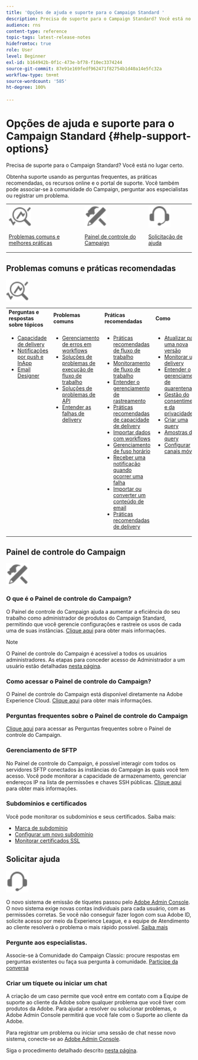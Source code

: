 ```yaml
---
title: 'Opções de ajuda e suporte para o Campaign Standard '
description: Precisa de suporte para o Campaign Standard? Você está no lugar certo.
audience: rns
content-type: reference
topic-tags: latest-release-notes
hidefromtoc: true
role: User
level: Beginner
exl-id: b164942b-0f1c-473e-bf78-f10ec3374244
source-git-commit: 87e91e169fedf962471f82754b1d40a14e5fc32a
workflow-type: tm+mt
source-wordcount: '585'
ht-degree: 100%

---
```


# Opções de ajuda e suporte para o Campaign Standard {#help-support-options}

Precisa de suporte para o Campaign Standard? Você está no lugar certo.

Obtenha suporte usando as perguntas frequentes, as práticas recomendadas, os recursos online e o portal de suporte. Você também pode associar-se à comunidade do Campaign, perguntar aos especialistas ou registrar um problema.

<table>
    <tr>
        <td><img src="start/using/assets/do-not-localize/icon-faq.svg" width="60px"><p><a href="#faq">Problemas comuns e melhores práticas</a></p></td>
        <td><img src="start/using/assets/do-not-localize/icon-control-panel.svg" width="60px"><p><a href="#control-panel">Painel de controle do Campaign</a></p></td>
        <td><img src="start/using/assets/do-not-localize/icon-support.svg" width="60px"><p><a href="#support">Solicitação de ajuda</a></p></td>
    </tr>
</table>

## Problemas comuns e práticas recomendadas

<img src="start/using/assets/do-not-localize/icon-faq.svg" width="60px">

<table>
    <tr><td><strong>Perguntas e respostas sobre tópicos</strong></td><td><strong>Problemas comuns</strong></td><td><strong>Práticas recomendadas</strong></td><td><strong>Como</strong></td></tr>
    <tr>
    <td valign="top">
        <ul>
        <li><a href="sending/using/monitor-deliverability.md">Capacidade de delivery</a></li>
        <li><a href="administration/using/aep-faq.md">Notificações por push e InApp</a></li>
        <li><a href="designing/using/faq-email-designer.md">Email Designer</a></li>
        </ul>
    </td>
    <td valign="top">
        <ul>
        <li><a href="automating/using/monitoring-workflow-execution.md#error-management">Gerenciamento de erros em workflows</a></li>
        <li><a href="automating/using/best-practices-workflows.md">Soluções de problemas de execução de fluxo de trabalho</a></li>
        <li><a href="api/using/troubleshooting.md">Soluções de problemas de API</a></li>
        <li><a href="sending/using/understanding-delivery-failures.md">Entender as falhas de delivery</a></li>
        </ul>
    </td>
   <td valign="top">
        <ul>
        <li><a href="automating/using/best-practices-workflows.md">Práticas recomendadas de fluxo de trabalho</a></li>
        <li><a href="automating/using/about-workflow-execution.md">Monitoramento de fluxo de trabalho</a></li>
        <li><a href="sending/using/tracking-messages.md">Entender o gerenciamento de rastreamento</a></li>
        <li><a href="sending/using/about-deliverability.md">Práticas recomendadas de capacidade de delivery</a></li>
        <li><a href="automating/using/creating-import-workflow-templates.md">Importar dados com workflows</a></li>
        <li><a href="sending/using/sending-messages-at-the-recipient-s-time-zone.md">Gerenciamento de fuso horário</a></li>
        <li><a href="sending/using/receiving-alerts-when-failures-happen.md">Receber uma notificação quando ocorrer uma falha</a></li>
        <li><a href="designing/using/using-existing-content.md">Importar ou converter um conteúdo de email</a></li>
        <li><a href="sending/using/delivery-best-practices.md">Práticas recomendadas de delivery</a></li>
        </ul>
    </td>
    <td valign="top">
        <ul>
        <li><a href="rn/using/release-planning.md">Atualizar para uma nova versão</a></li>
        <li><a href="sending/using/monitoring-a-delivery.md">Monitorar um delivery</a></li>
        <li><a href="sending/using/understanding-quarantine-management.md">Entender o gerenciamento de quarentenas</a></li>
        <li><a href="start/using/privacy-management.md">Gestão do consentimento e da privacidade</a></li>
        <li><a href="automating/using/query.md">Criar uma query</a></li>
        <li><a href="automating/using/query-samples.md">Amostras de query</a></li>
        <li><a href="administration/using/push-tracking.md">Configurar canais móveis</a></li>
        </ul>
    </td>
    </tr>
</table>

## Painel de controle do Campaign

<img src="start/using/assets/do-not-localize/icon-control-panel.svg" width="60px">

### O que é o Painel de controle do Campaign?

O Painel de controle do Campaign ajuda a aumentar a eficiência do seu trabalho como administrador de produtos do Campaign Standard, permitindo que você gerencie configurações e rastreie os usos de cada uma de suas instâncias.
[Clique aqui](https://experienceleague.adobe.com/docs/control-panel/using/discover-control-panel/key-features.html?lang=pt-BR#discover-control-panel) para obter mais informações.

>[!NOTE]
>
>O Painel de controle do Campaign é acessível a todos os usuários administradores. As etapas para conceder acesso de Administrador a um usuário estão detalhadas [nesta página](https://experienceleague.adobe.com/docs/control-panel/using/discover-control-panel/managing-permissions.html?lang=pt-BR#discover-control-panel).

### Como acessar o Painel de controle do Campaign?

O Painel de controle do Campaign está disponível diretamente na Adobe Experience Cloud. [Clique aqui](https://experienceleague.adobe.com/docs/control-panel/using/discover-control-panel/accessing-control-panel.html?lang=pt-BR#discover-control-panel) para obter mais informações.

### Perguntas frequentes sobre o Painel de controle do Campaign

[Clique aqui](https://experienceleague.adobe.com/docs/control-panel/using/faq.html?lang=pt-BR) para acessar as Perguntas frequentes sobre o Painel de controle do Campaign.

### Gerenciamento de SFTP

No Painel de controle do Campaign, é possível interagir com todos os servidores SFTP conectados às instâncias do Campaign às quais você tem acesso. Você pode monitorar a capacidade de armazenamento, gerenciar endereços IP na lista de permissões e chaves SSH públicas. [Clique aqui](https://experienceleague.adobe.com/docs/control-panel/using/sftp-management/about-sftp-management.html?lang=pt-BR#sftp-management) para obter mais informações.

### Subdomínios e certificados

Você pode monitorar os subdomínios e seus certificados. Saiba mais:

* [Marca de subdomínio](https://experienceleague.adobe.com/docs/control-panel/using/subdomains-and-certificates/subdomains-branding.html?lang=pt-BR#subdomains-and-certificates)
* [Configurar um novo subdomínio](https://experienceleague.adobe.com/docs/control-panel/using/subdomains-and-certificates/setting-up-new-subdomain.html?lang=pt-BR#subdomains-and-certificates)
* [Monitorar certificados SSL](https://experienceleague.adobe.com/docs/control-panel/using/subdomains-and-certificates/renewing-subdomain-certificate.html?lang=pt-BR#subdomains-and-certificates)

## Solicitar ajuda

<img src="start/using/assets/do-not-localize/icon-support.svg" width="60px">

O novo sistema de emissão de tíquetes passou pelo [Adobe Admin Console](https://adminconsole.adobe.com/overview). O novo sistema exige novas contas individuais para cada usuário, com as permissões corretas. Se você não conseguir fazer logon com sua Adobe ID, solicite acesso por meio da Experience League, e a equipe de Atendimento ao cliente resolverá o problema o mais rápido possível. [Saiba mais](https://helpx.adobe.com/br/enterprise/admin-guide.html/enterprise/using/support-for-experience-cloud.ug.html)

### Pergunte aos especialistas.

Associe-se à Comunidade do Campaign Classic: procure respostas em perguntas existentes ou faça sua pergunta à comunidade. [Participe da conversa](https://experienceleaguecommunities.adobe.com/t5/adobe-campaign-standard/ct-p/adobe-campaign-standard-community)

### Criar um tíquete ou iniciar um chat

A criação de um caso permite que você entre em contato com a Equipe de suporte ao cliente da Adobe sobre qualquer problema que você tiver com produtos da Adobe. Para ajudar a resolver ou solucionar problemas, o Adobe Admin Console permitirá que você fale com o Suporte ao cliente da Adobe.

Para registrar um problema ou iniciar uma sessão de chat nesse novo sistema, conecte-se ao [Adobe Admin Console](https://adminconsole.adobe.com/overview).

Siga o procedimento detalhado descrito [nesta página](https://helpx.adobe.com/enterprise/admin-guide.html/enterprise/using/support-for-experience-cloud.ug.html).
